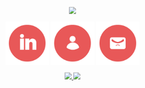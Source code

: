 <p align="center">
  <img src="https://capsule-render.vercel.app/api?type=waving&color=E85858&fontColor=FFFFFF&height=200&section=header&text=Jack's%20GitHub&fontSize=70" />
</p>

<p align="center">
  <a href="https://www.linkedin.com/in/jackkilburn/"><img height="100" src="/images/linkedin_circular" alt="LinkedIn Icon" /></a>
  <a href="https://www.linkedin.com/in/jackkilburn/"><img height="100" src="/images/person_circular" alt="Website Icon" /></a>
  <a href="https://www.linkedin.com/in/jackkilburn/"><img height="100" src="/images/email_circular" alt="Email Icon" /></a>
</p>

<p align="center">
  <a href="https://github.com/anuraghazra/github-readme-stats">
    <img height="200" src="https://github-readme-stats.vercel.app/api?username=jack-software-development" />
  </a>
  <a href="https://github.com/anuraghazra/convoychat">
    <img height="200" src="https://github-readme-stats.vercel.app/api/top-langs?username=anuraghazra&layout=compact&langs_count=8" />
  </a>
</p>

